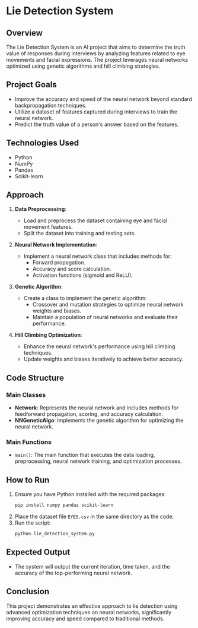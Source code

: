 # Lie Detection System

## Overview
The Lie Detection System is an AI project that aims to determine the truth value of responses during interviews by analyzing features related to eye movements and facial expressions. The project leverages neural networks optimized using genetic algorithms and hill climbing strategies.

## Project Goals
- Improve the accuracy and speed of the neural network beyond standard backpropagation techniques.
- Utilize a dataset of features captured during interviews to train the neural network.
- Predict the truth value of a person's answer based on the features.

## Technologies Used
- Python
- NumPy
- Pandas
- Scikit-learn

## Approach
1. **Data Preprocessing**:
   - Load and preprocess the dataset containing eye and facial movement features.
   - Split the dataset into training and testing sets.

2. **Neural Network Implementation**:
   - Implement a neural network class that includes methods for:
     - Forward propagation.
     - Accuracy and score calculation.
     - Activation functions (sigmoid and ReLU).
   
3. **Genetic Algorithm**:
   - Create a class to implement the genetic algorithm:
     - Crossover and mutation strategies to optimize neural network weights and biases.
     - Maintain a population of neural networks and evaluate their performance.

4. **Hill Climbing Optimization**:
   - Enhance the neural network's performance using hill climbing techniques.
   - Update weights and biases iteratively to achieve better accuracy.

## Code Structure
### Main Classes
- **Network**: Represents the neural network and includes methods for feedforward propagation, scoring, and accuracy calculation.
- **NNGeneticAlgo**: Implements the genetic algorithm for optimizing the neural network.

### Main Functions
- `main()`: The main function that executes the data loading, preprocessing, neural network training, and optimization processes.

## How to Run
1. Ensure you have Python installed with the required packages:
   ```bash
   pip install numpy pandas scikit-learn
   ```
2. Place the dataset file `EYES.csv` in the same directory as the code.
3. Run the script:
   ```bash
   python lie_detection_system.py
   ```

## Expected Output
- The system will output the current iteration, time taken, and the accuracy of the top-performing neural network.

## Conclusion
This project demonstrates an effective approach to lie detection using advanced optimization techniques on neural networks, significantly improving accuracy and speed compared to traditional methods.
